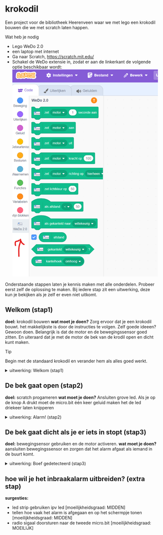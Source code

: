 # krokodil
Een project voor de bibliotheek Heerenveen waar we met lego een krokodil bouwen die we met scratch laten happen. 

Wat heb je nodig
- Lego WeDo 2.0
- een laptop met internet
- Ga naar Scratch, https://scratch.mit.edu/
- Schakel de WeDo extensie in, zodat er aan de linkerkant de volgende optie beschikbaar wordt:
![wedo extension](images/scratch_wedo_extension.png)

Onderstaande stappen laten je kennis maken met alle onderdelen. Probeer eerst zelf de oplossing te maken. Bij iedere stap zit een uitwerking, deze kun je bekijken als je zelf er even niet uitkomt.

## Welkom (stap1)
**doel:** krokodil bouwen
**wat moet je doen?** Zorg ervoor dat je een krokodil bouwt. het makkelijkste is door de instructies te volgen. 
Zelf goede ideeen? Gewoon doen. Belangrijk is dat de motor en de bewegingssensor goed zitten. En uiteraard dat je met de motor de bek van de krodil open en dicht kunt maken. 

> [!TIP]
> Begin met de standaard krokodil en verander hem als alles goed werkt.

<details>
<summary>uitwerking: Welkom (stap1)</summary>

![krokodil: stap1.](images/krokodil_stap1.jpg)

</details>

## De bek gaat open (stap2)
**doel:** scratch progameren
**wat moet je doen?** Ansluiten grove led. Als je op de knop A drukt moet de micro.bit één keer geluid maken het de led driekeer laten knipperen 



<details>
<summary>uitwerking: Alarm! (stap2)</summary>

![micro.bit setup](images/microbitStap2.jpg)
![makecode](images/codeStap2.png)

```javascript
input.onButtonPressed(Button.A, function () {
    music.play(music.tonePlayable(262, music.beat(BeatFraction.Whole)), music.PlaybackMode.UntilDone)
    for (let index = 0; index < 3; index++) {
        pins.digitalWritePin(DigitalPin.P0, 1)
        basic.pause(100)
        pins.digitalWritePin(DigitalPin.P0, 0)
        basic.pause(100)
    }})
```
</details>


## De bek gaat dicht als je er iets in stopt (stap3)
**doel:** bewegingsensor gebruiken en de motor activeren.
**wat moet je doen?** aansluiten bewegingssensor en zorgen dat het alarm afgaat als iemand in de buurt komt.

<details>
<summary>uitwerking: Boef gedetecteerd (stap3)</summary>

![micro.bit setup](images/microbitStap3.jpg)
![makecode](images/codeStap3.png)

```javascript
basic.forever(function () {
    if (grove.measureInInches(DigitalPin.P1) < 10) {
        basic.showIcon(IconNames.No)
    } else {
        basic.showIcon(IconNames.Yes)
    }})
```
</details>



## hoe wil je het inbraakalarm uitbreiden? (extra stap)
**surgesties:**  
* led strip gebruiken ipv led [moeilijkheidsgraad: MIDDEN]
* tellen hoe vaak het alarm is afgegaan en op het schermpje tonen [moeilijkheidsgraad: MIDDEN]
* radio sigaal doorsturen naar de tweede micro.bit [moeilijkheidsgraad: MOEILIJK]
